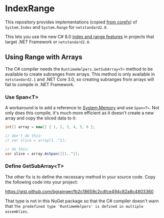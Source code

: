 # IndexRange

This repository provides implementations (copied [from corefx](https://github.com/dotnet/corefx/tree/d152d19f0be3dcea1a32f452e9d9940e990574d7/src/Common/src/CoreLib/System))
of `System.Index` and `System.Range` for `netstandard2.0`.

This lets you use the new C# 8.0 [index and range features](https://docs.microsoft.com/en-us/dotnet/csharp/whats-new/csharp-8#indices-and-ranges) in projects that target
.NET Framework or `netstandard2.0`.

## Using Range with Arrays

The C# compiler needs the `RuntimeHelpers.GetSubArray<T>` method to be available to create subranges from arrays. This method is only available in `netstandard2.1`
and .NET Core 3.0, so creating subranges from arrays will fail to compile in .NET Framework.

### Use Span\<T>

A workaround is to add a reference to [System.Memory](https://www.nuget.org/packages/System.Memory/) and use `Span<T>`. Not only does this compile, it's much more
efficient as it doesn't create a new array and copy the sliced data to it:

```csharp
int[] array = new[] { 1, 2, 3, 4, 5, 6 };

// don't do this:
// var slice = array[1..^1];

// do this:
var slice = array.AsSpan()[1..^1];
```

### Define GetSubArray\<T>

The other fix is to define the necessary method in your source code. Copy the following code into your project:

https://gist.github.com/bgrainger/fb2c18659c2cdfce494c82a8c4803360

That type is not in this NuGet package so that the C# compiler doesn't warn that `The predefined type 'RuntimeHelpers' is defined in multiple assemblies`.
